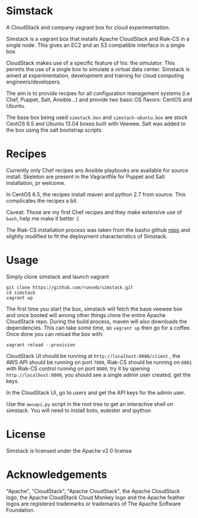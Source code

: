 Simstack
========

A CloudStack and company vagrant box for cloud experimentation.

Simstack is a vagrant box that installs Apache CloudStack and Riak-CS in a single node. This gives an EC2 and an S3 compatible interface in a single box.

CloudStack makes use of a specific feature of his: the simulator. This permits the use of a single box to simulate a virtual data center.
Simstack is aimed at experimentation, development and training for cloud computing engineers/developers.

The aim is to provide recipes for all configuration management systems (i.e Chef, Puppet, Salt, Ansible...) and provide two basic OS flavors: CentOS and Ubuntu.

The base box being used `simstack.box` and `simstack-ubuntu.box` are stock CentOS 6.5 and Ubuntu 13.04 boxes built with Veewee.
Salt was added to the box using the salt bootstrap scripts.

Recipes
=======

Currently only Chef recipes ans Ansible playbooks are available for source install.
Skeleton are present in the Vagrantfile for Puppet and Salt installation, pr welcome.

In CentOS 6.5, the recipes install maven and python 2.7 from source. This complicates the recipes a bit.

Caveat: Those are my first Chef recipes and they make extensive use of `bash`, help me make it better :)

The Riak-CS installation process was taken from the basho github [repo](https://github.com/basho/riak-cs-chef-cookbook) and slightly modified to fit the deployment characteristics of Simstack.

Usage
=====

Simply clone simstack and launch vagrant

    git clone https://github.com/runseb/simstack.git
    cd simstack
    vagrant up

The first time you start the box, simstack will fetch the base veewee box and once booted will among other things clone the entire Apache CloudStack repo. During the build process, maven will also downloads the dependencies. This can take some time, so `vagrant up` then go for a coffee. Once done you can reload the box with:

    vagrant reload --provision

CloudStack UI should be running at `http://localhost:8080/client` , the AWS API should be running on port `7080`, Riak-CS should be running on `8081` with Riak-CS control running on port `8000`, try it by opening `http://localhost:8000`, you should see a single admin user created, get the keys.

In the CloudStack UI, go to users and get the API keys for the admin user.

Use the `awsapi.py` script in the root tree to get an interactive shell on simstack. You will need to install boto, eutester and ipython

License
=======

Simstack is licensed under the Apache v2.0 license

Acknowledgements
================

"Apache", "CloudStack", "Apache CloudStack", the Apache CloudStack logo, the Apache CloudStack Cloud Monkey logo and the Apache feather logos are registered trademarks or trademarks of The Apache Software Foundation.
